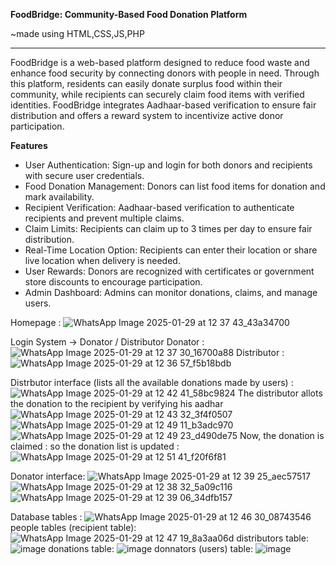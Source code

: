 
<b>FoodBridge: Community-Based Food Donation Platform</b>

~made using HTML,CSS,JS,PHP
<hr>
<p>FoodBridge is a web-based platform designed to reduce food waste and enhance food security by connecting donors with people in need. Through this platform, residents can easily donate surplus food within their community, while recipients can securely claim food items with verified identities. FoodBridge integrates Aadhaar-based verification to ensure fair distribution and offers a reward system to incentivize active donor participation.</p>
<b>Features</b>
<ul>
  <li>User Authentication: Sign-up and login for both donors and recipients with secure user credentials.
</li>
<li>Food Donation Management: Donors can list food items for donation and mark availability.
</li>
<li>Recipient Verification: Aadhaar-based verification to authenticate recipients and prevent multiple claims.
</li>
<li>Claim Limits: Recipients can claim up to 3 times per day to ensure fair distribution.
</li>
<li>Real-Time Location Option: Recipients can enter their location or share live location when delivery is needed.
</li>
<li>User Rewards: Donors are recognized with certificates or government store discounts to encourage participation.
</li>
<li>Admin Dashboard: Admins can monitor donations, claims, and manage users.</li>  
</ul>

Homepage : 
![WhatsApp Image 2025-01-29 at 12 37 43_43a34700](https://github.com/user-attachments/assets/41632414-1bd1-401d-ad6c-dca8acf8ff0c)

Login System -> Donator / Distributor
Donator :
![WhatsApp Image 2025-01-29 at 12 37 30_16700a88](https://github.com/user-attachments/assets/6da9cc40-758a-4aa6-bccb-5e0437c89989)
Distributor : 
![WhatsApp Image 2025-01-29 at 12 36 57_f5b18bdb](https://github.com/user-attachments/assets/0c8ae862-2483-4c57-a1d8-c38463a6dcad)

Distrbutor interface (lists all the available donations made by users) : 
![WhatsApp Image 2025-01-29 at 12 42 41_58bc9824](https://github.com/user-attachments/assets/9531d263-5eda-4d10-b82c-b9525e0256bd)
The distributor allots the donation to the recipient by verifying his aadhar
![WhatsApp Image 2025-01-29 at 12 43 32_3f4f0507](https://github.com/user-attachments/assets/ee2224b8-bb2a-4bcd-9bdf-93d7d8cd568c)
![WhatsApp Image 2025-01-29 at 12 49 11_b3adc970](https://github.com/user-attachments/assets/d811c695-8bc5-491f-a935-c5a873356a3f)
![WhatsApp Image 2025-01-29 at 12 49 23_d490de75](https://github.com/user-attachments/assets/886d8e48-1514-4a56-b01c-f9b304800242)
Now, the donation is claimed : so the donation list is updated : 
![WhatsApp Image 2025-01-29 at 12 51 41_f20f6f81](https://github.com/user-attachments/assets/37a57463-5d53-4a5a-a49a-d8703c41fa4f)

Donator interface: 
![WhatsApp Image 2025-01-29 at 12 39 25_aec57517](https://github.com/user-attachments/assets/57bb9778-c2b0-4734-bc66-23cca2fb1f74)
![WhatsApp Image 2025-01-29 at 12 38 32_5a09c116](https://github.com/user-attachments/assets/cd17d6e9-8aa7-4c74-99a3-42b81e7b3298)
![WhatsApp Image 2025-01-29 at 12 39 06_34dfb157](https://github.com/user-attachments/assets/9dec2dae-1b03-4ac0-ba24-d663d0091102)

Database tables : 
![WhatsApp Image 2025-01-29 at 12 46 30_08743546](https://github.com/user-attachments/assets/7257083c-5965-41ae-a66a-bcdb5f9d2f8f)
people tables (recipient table): 
![WhatsApp Image 2025-01-29 at 12 47 19_8a3aa06d](https://github.com/user-attachments/assets/a9f69313-3862-4414-8f2b-58dc59eff336)
distributors table: 
![image](https://github.com/user-attachments/assets/7bc920e0-1bfb-4b97-9fe6-e223423e3680)
donations table:
![image](https://github.com/user-attachments/assets/3b466719-ef9d-49cb-a48d-bdc4d8fa526e)
donnators (users) table:
![image](https://github.com/user-attachments/assets/98a0e7b2-b8a2-46f3-97b5-86f04e1a28f2)



